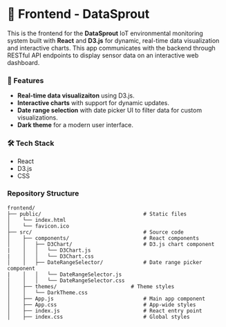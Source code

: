 # 🌱 Frontend - DataSprout

This is the frontend for the **DataSprout** IoT environmental monitoring system built with **React** and **D3.js** for dynamic, real-time data visualization and interactive charts. This app communicates with the backend through RESTful API endpoints to display sensor data on an interactive web dashboard.

### 🌟 Features
* **Real-time data visualizaiton** using D3.js.
* **Interactive charts** with support for dynamic updates.
* **Date range selection** with date picker UI to filter data for custom visualizations.
* **Dark theme** for a modern user interface.

### 🛠️ Tech Stack
* React
* D3.js
* CSS

### Repository Structure
```
frontend/
├── public/                                 # Static files
│	 └── index.html
│	 └── favicon.ico
├── src/                                    # Source code
│    ├── components/                        # React components
│    │   ├── D3Chart/                       # D3.js chart component
|    │   │   └── D3Chart.js
|    │   │   └── D3Chart.css
│    │   ├── DateRangeSelector/             # Date range picker component
|    │   │   └── DateRangeSelector.js
│    │   │   └── DateRangeSelector.css
│    ├── themes/                        # Theme styles
│    │   └── DarkTheme.css
│    ├── App.js                             # Main app component
│    ├── App.css                            # App-wide styles
│    ├── index.js                           # React entry point
│    ├── index.css                          # Global styles
```